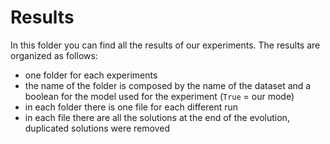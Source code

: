 # Results

In this folder you can find all the results of our experiments.
The results are organized as follows:

* one folder for each experiments
* the name of the folder is composed by the name of the dataset and a boolean for the model used for the experiment (`True` = our mode)
* in each folder there is one file for each different run
* in each file there are all the solutions at the end of the evolution, duplicated solutions were removed
